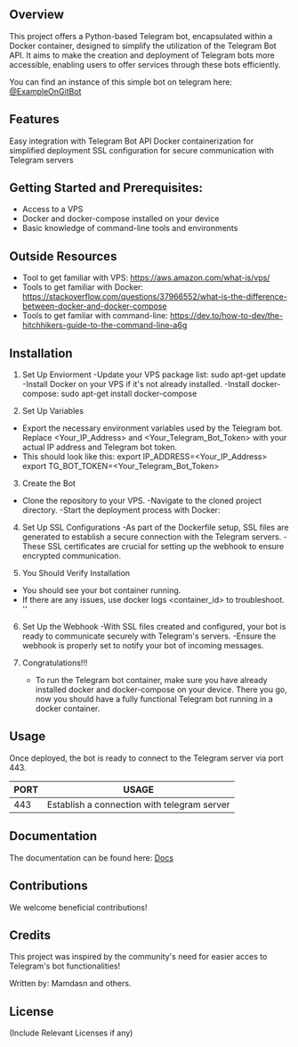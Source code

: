 ## Overview
This project offers a Python-based Telegram bot, encapsulated within a Docker container, designed to simplify the utilization of the Telegram Bot API. It aims to make the creation and deployment of Telegram bots more accessible, enabling users to offer services through these bots efficiently.

You can find an instance of this simple bot on telegram here: [@ExampleOnGitBot](https://t.me/ExampleOnGitBot)

## Features
Easy integration with Telegram Bot API
Docker containerization for simplified deployment
SSL configuration for secure communication with Telegram servers

## Getting Started and Prerequisites:
- Access to a VPS
- Docker and docker-compose installed on your device
- Basic knowledge of command-line tools and environments

## Outside Resources
- Tool to get familiar with VPS: https://aws.amazon.com/what-is/vps/
- Tools to get familiar with Docker: https://stackoverflow.com/questions/37966552/what-is-the-difference-between-docker-and-docker-compose
- Tools to get famliar with command-line: https://dev.to/how-to-dev/the-hitchhikers-guide-to-the-command-line-a6g

## Installation 
1. Set Up Enviorment
  -Update your VPS package list: sudo apt-get update
  -Install Docker on your VPS if it's not already installed. 
  -Install docker-compose: sudo apt-get install docker-compose

2. Set Up Variables
  - Export the necessary environment variables used by the Telegram bot. Replace <Your_IP_Address> and <Your_Telegram_Bot_Token> with your actual IP address and Telegram bot token.
  - This should look like this:
      export IP_ADDRESS=<Your_IP_Address>
      export TG_BOT_TOKEN=<Your_Telegram_Bot_Token>
      
3. Create the Bot
  - Clone the repository to your VPS.
  -Navigate to the cloned project directory.
  -Start the deployment process with Docker:

4. Set Up SSL Configurations
  -As part of the Dockerfile setup, SSL files are generated to establish a secure connection with the Telegram servers.
  -These SSL certificates are crucial for setting up the webhook to ensure encrypted communication.

5. You Should Verify Installation
  - You should see your bot container running.
  - If there are any issues, use docker logs <container_id> to troubleshoot. ''

6. Set Up the Webhook
  -With SSL files created and configured, your bot is ready to communicate securely with Telegram's servers.
  -Ensure the webhook is properly set to notify your bot of incoming messages.

7. Congratulations!!!
   - To run the Telegram bot container, make sure you have already installed docker and docker-compose on your device. There you go, now you should have a fully functional Telegram bot running in a docker container.

## Usage
Once deployed, the bot is ready to connect to the Telegram server via port 443. 

| PORT | USAGE |
|------|-------|
| 443  | Establish a connection with telegram server |

## Documentation
The documentation can be found here: [Docs](https://mamdasn.github.io/telegrambot/)

## Contributions
We welcome beneficial contributions!

## Credits
This project was inspired by the community's need for easier acces to Telegram's bot functionalities!

Written by: Mamdasn and others. 

## License
(Include Relevant Licenses if any)



